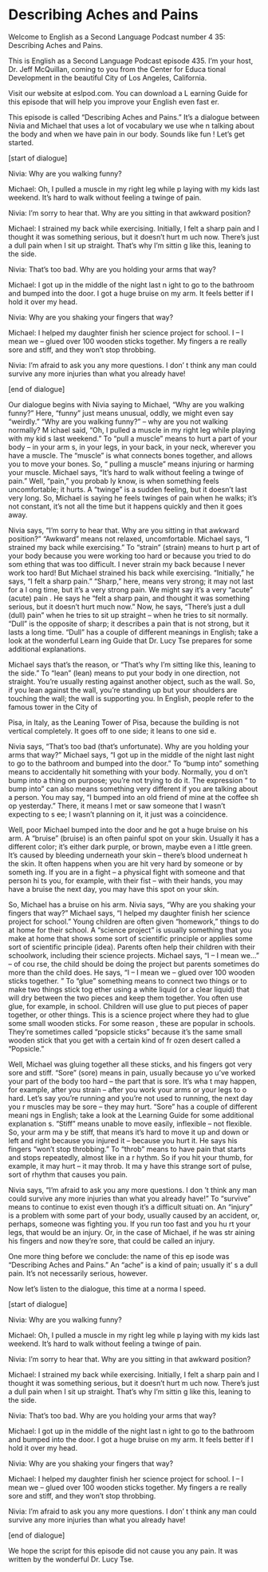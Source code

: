 # Describing Aches and Pains

Welcome to English as a Second Language Podcast number 4 35: Describing Aches and Pains.

This is English as a Second Language Podcast episode 435.  I’m your host, Dr. Jeff McQuillan, coming to you from the Center for Educa tional Development in the beautiful City of Los Angeles, California.

Visit our website at eslpod.com.  You can download a L earning Guide for this episode that will help you improve your English even fast er.

This episode is called “Describing Aches and Pains.”  It’s a dialogue between Nivia and Michael that uses a lot of vocabulary we use whe n talking about the body and when we have pain in our body.  Sounds like fun !  Let’s get started.

[start of dialogue]

Nivia:  Why are you walking funny?

Michael:  Oh, I pulled a muscle in my right leg while p laying with my kids last weekend.  It’s hard to walk without feeling a twinge of pain.

Nivia:  I’m sorry to hear that.  Why are you sitting in that awkward position?

Michael:  I strained my back while exercising.  Initially, I  felt a sharp pain and I thought it was something serious, but it doesn’t hurt m uch now.  There’s just a dull pain when I sit up straight.  That’s why I’m sittin g like this, leaning to the side.

Nivia:  That’s too bad.  Why are you holding your arms that way?

Michael:  I got up in the middle of the night last n ight to go to the bathroom and bumped into the door.  I got a huge bruise on my arm.   It feels better if I hold it over my head.

Nivia:  Why are you shaking your fingers that way?

Michael:  I helped my daughter finish her science project for school.  I – I mean we – glued over 100 wooden sticks together.  My fingers a re really sore and stiff, and they won’t stop throbbing.

 Nivia:  I’m afraid to ask you any more questions.  I don’ t think any man could survive any more injuries than what you already have!

[end of dialogue]

Our dialogue begins with Nivia saying to Michael, “Why are you walking funny?” Here, “funny” just means unusual, oddly, we might even say “weirdly.”  “Why are you walking funny?” – why are you not walking normally?  M ichael said, “Oh, I pulled a muscle in my right leg while playing with my kid s last weekend.”  To “pull a muscle” means to hurt a part of your body – in your arm s, in your legs, in your back, in your neck, wherever you have a muscle.  The “muscle” is what connects bones together, and allows you to move your bones.  So, “ pulling a muscle” means injuring or harming your muscle.  Michael says, “It’s hard to walk without feeling a twinge of pain.”  Well, “pain,” you probab ly know, is when something feels uncomfortable; it hurts.  A “twinge” is a sudden feeling, but it doesn’t last very long.  So, Michael is saying he feels twinges of pain  when he walks; it’s not constant, it’s not all the time but it happens quickly and  then it goes away.

Nivia says, “I’m sorry to hear that.  Why are you sitting in  that awkward position?” “Awkward” means not relaxed, uncomfortable.  Michael says, “I strained my back while exercising.”  To “strain” (strain) means to hurt p art of your body because you were working too hard or because you tried to do som ething that was too difficult.  I never strain my back because I never work too hard!  But Michael strained his back while exercising.  “Initially,” he says, “I  felt a sharp pain.” “Sharp,” here, means very strong; it may not last for a l ong time, but it’s a very strong pain.  We might say it’s a very “acute” (acute) pain .  He says he “felt a sharp pain, and thought it was something serious, but it  doesn’t hurt much now.” Now, he says, “There’s just a dull (dull) pain” when he tries to sit up straight – when he tries to sit normally.  “Dull” is the opposite of sharp; it describes a pain that is not strong, but it lasts a long time.  “Dull” has a couple of different meanings in English; take a look at the wonderful Learn ing Guide that Dr. Lucy Tse prepares for some additional explanations.

Michael says that’s the reason, or  “That’s why I’m sitting like this, leaning to the side.”  To “lean” (lean) means to put your body in one  direction, not straight. You’re usually resting against another object, such as the wall.  So, if you lean against the wall, you’re standing up but your shoulders are touching the wall; the wall is supporting you.  In English, people refer to the famous tower in the City of

 Pisa, in Italy, as the Leaning Tower of Pisa, because the  building is not vertical completely.  It goes off to one side; it leans to one sid e.

Nivia says, “That’s too bad (that’s unfortunate).  Why are  you holding your arms that way?”  Michael says, “I got up in the middle of the night last night to go to the bathroom and bumped into the door.”  To “bump into”  something means to accidentally hit something with your body.  Normally, you d on’t bump into a thing on purpose; you’re not trying to do it.  The expression “ to bump into” can also means something very different if you are talking about a person.  You may say, “I bumped into an old friend of mine at the coffee sh op yesterday.”  There, it means I met or saw someone that I wasn’t expecting to s ee; I wasn’t planning on it, it just was a coincidence.

Well, poor Michael bumped into the door and he got a  huge bruise on his arm.  A “bruise” (bruise) is an often painful spot on your skin.  Usually it has a different color; it’s either dark purple, or brown, maybe even a l ittle green.  It’s caused by bleeding underneath your skin – there’s blood underneat h the skin.  It often happens when you are hit very hard by someone or by someth ing.  If you are in a fight – a physical fight with someone and that person hi ts you, for example, with their fist – with their hands, you may have a bruise the next day, you may have this spot on your skin.

So, Michael has a bruise on his arm.  Nivia says, “Why are you shaking your fingers that way?”  Michael says, “I helped my daughter finish her science project for school.”  Young children are often given “homework,”  things to do at home for their school.  A “science project” is usually something that  you make at home that shows some sort of scientific principle or applies some sort of scientific principle (idea).  Parents often help their children with their  schoolwork, including their science projects.  Michael says, “I – I mean we...” – of cou rse, the child should be doing the project but parents sometimes do more than the child does.  He says, “I – I mean we – glued over 100 wooden sticks together. ”  To “glue” something means to connect two things or to make two things stick tog ether using a white liquid (or a clear liquid) that will dry between the two pieces and keep them together.  You often use glue, for example, in school.  Children will use glue to put pieces of paper together, or other things.  This is a science project where they had to glue some small wooden sticks.  For some reason , these are popular in schools.  They’re sometimes called “popsicle sticks” because it’s the same small wooden stick that you get with a certain kind of fr ozen desert called a “Popsicle.”

 Well, Michael was gluing together all these sticks, and his fingers got very sore and stiff.  “Sore” (sore) means in pain, usually because yo u’ve worked your part of the body too hard – the part that is sore.  It’s wha t may happen, for example, after you strain – after you work your arms or your legs to o hard.  Let’s say you’re running and you’re not used to running, the next day you r muscles may be sore – they may hurt.  “Sore” has a couple of different meani ngs in English; take a look at the Learning Guide for some additional explanation s.  “Stiff” means unable to move easily, inflexible – not flexible.  So, your arm ma y be stiff, that means it’s hard to move it up and down or left and right because you injured it – because you hurt it.  He says his fingers “won’t stop throbbing.”   To “throb” means to have pain that starts and stops repeatedly, almost like in a r hythm.  So if you hit your thumb, for example, it may hurt – it may throb.  It ma y have this strange sort of pulse, sort of rhythm that causes you pain.

Nivia says, “I’m afraid to ask you any more questions.  I don ’t think any man could survive any more injuries than what you already have!”   To “survive” means to continue to exist even though it’s a difficult situati on.  An “injury” is a problem with some part of your body, usually caused by an accident, or, perhaps, someone was fighting you.  If you run too fast and you hu rt your legs, that would be an injury.  Or, in the case of Michael, if he was str aining his fingers and now they’re sore, that could be called an injury.

One more thing before we conclude: the name of this ep isode was “Describing Aches and Pains.”  An “ache” is a kind of pain; usually it’ s a dull pain.  It’s not necessarily serious, however.

Now let’s listen to the dialogue, this time at a norma l speed.

[start of dialogue]

Nivia:  Why are you walking funny?

Michael:  Oh, I pulled a muscle in my right leg while p laying with my kids last weekend.  It’s hard to walk without feeling a twinge of pain.

Nivia:  I’m sorry to hear that.  Why are you sitting in that awkward position?

Michael:  I strained my back while exercising.  Initially, I  felt a sharp pain and I thought it was something serious, but it doesn’t hurt m uch now.  There’s just a dull pain when I sit up straight.  That’s why I’m sittin g like this, leaning to the side.

 Nivia:  That’s too bad.  Why are you holding your arms that way?

Michael:  I got up in the middle of the night last n ight to go to the bathroom and bumped into the door.  I got a huge bruise on my arm.   It feels better if I hold it over my head.

Nivia:  Why are you shaking your fingers that way?

Michael:  I helped my daughter finish her science project for school.  I – I mean we – glued over 100 wooden sticks together.  My fingers a re really sore and stiff, and they won’t stop throbbing.

Nivia:  I’m afraid to ask you any more questions.  I don’ t think any man could survive any more injuries than what you already have!

[end of dialogue]

We hope the script for this episode did not cause you any pain.  It was written by the wonderful Dr. Lucy Tse.





